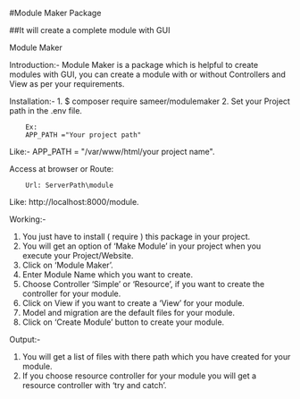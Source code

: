 #Module Maker Package


##It will create a complete module with GUI

Module Maker

Introduction:-
        Module Maker is a package which is helpful to create modules with GUI, you can create a module with or without Controllers and View as per your requirements.

Installation:-
        1. $ composer require sameer/modulemaker
        2. Set your Project path in the .env file.
        
        Ex:
        APP_PATH ="Your project path"

Like:-    APP_PATH = "/var/www/html/your project name".
        
Access at browser or Route:

        Url: ServerPath\module

Like:         http://localhost:8000/module.


Working:-

1. You just have to install ( require ) this package in your project.
2. You will get an option of ‘Make Module’ in your project when you execute your Project/Website.
3. Click on ‘Module Maker’.
4. Enter Module Name which you want to create.
5. Choose Controller ‘Simple’ or ‘Resource’, if you want to create the controller for your module. 
6. Click on View if you want to create a ‘View’ for your module.
7. Model and migration are the default files for your module.
8. Click on ‘Create Module’ button to create your module.

Output:-
1. You will get a list of files with there path which you have created for your module.
2. If you choose resource controller for your module you will get a resource controller with ‘try and catch’.

